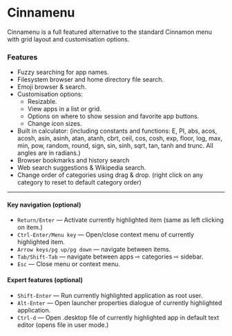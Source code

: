Cinnamenu
========

Cinnamenu is a full featured alternative to the standard Cinnamon menu with grid layout and customisation options.

### Features

 * Fuzzy searching for app names.
 * Filesystem browser and home directory file search.
 * Emoji browser & search.
 * Customisation options:
   * Resizable.
   * View apps in a list or grid.
   * Options on where to show session and favorite app buttons.
   * Change icon sizes.
 * Built in calculator: (including constants and functions: E, PI, abs, acos, acosh, asin, asinh, atan, atanh, cbrt, ceil, cos, cosh, exp, floor, log, max, min, pow, random, round, sign, sin, sinh, sqrt, tan, tanh and trunc. All angles are in radians.)
 * Browser bookmarks and history search
 * Web search suggestions & Wikipedia search.
 * Change order of categories using drag & drop. (right click on any category to reset to default category order)

----

#### Key navigation (optional)
 * `Return/Enter` — Activate currently highlighted item (same as left clicking on item.)
 * `Ctrl-Enter/Menu key` — Open/close context menu of currently highlighted item.
 * `Arrow keys/pg up/pg down` — navigate between items.
 * `Tab/Shift-Tab` — navigate between apps ⇨ categories ⇨ sidebar.
 * `Esc` — Close menu or context menu.

#### Expert features (optional)
 * `Shift-Enter` — Run currently highlighted application as root user.
 * `Alt-Enter` — Open launcher properties dialogue of currently highlighted application.
 * `Ctrl-d` — Open .desktop file of currently highlighted app in default text editor (opens file in user mode.)
